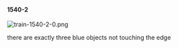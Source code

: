 #### 1540-2
![train-1540-2-0.png](https://github.com/lil-lab/nlvr/raw/master/nlvr/train/images/41/train-1540-2-0.png "train-1540-2-0.png")

there are exactly three blue objects not touching the edge
